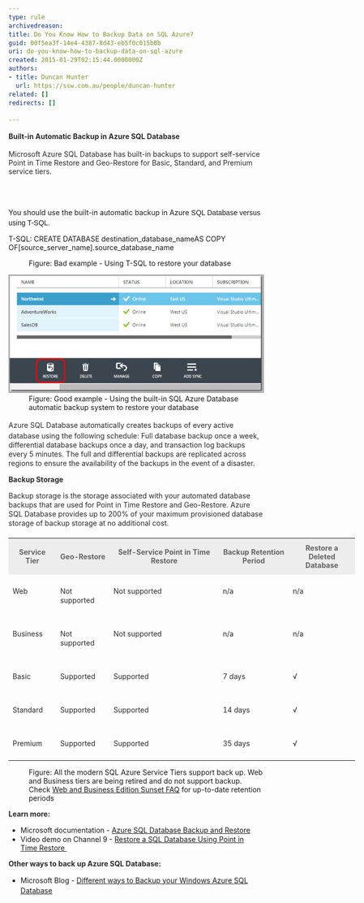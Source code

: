 ```yaml
---
type: rule
archivedreason: 
title: Do You Know How to Backup Data on SQL Azure?
guid: 00f5ea3f-14e4-4387-8d43-eb5f0c015b0b
uri: do-you-know-how-to-backup-data-on-sql-azure
created: 2015-01-29T02:15:44.0000000Z
authors:
- title: Duncan Hunter
  url: https://ssw.com.au/people/duncan-hunter
related: []
redirects: []

---
```



<p><span style="color:#2a2a2a;font-family:"segoe ui", helvetica, garuda, arial, sans-serif;line-height:18px;"><strong style="line-height:1.6;"><strong style="line-height:20.8px;">​Built-in Automatic Backup in Azure SQL Database</strong></strong>​<br></span></p><p><span style="color:#2a2a2a;font-family:"segoe ui", helvetica, garuda, arial, sans-serif;line-height:18px;">Microsoft Azure SQL Database has built-in backups to support self-service Point in Time Restore and Geo-Restore for Basic, Standard, and Premium service tiers.</span></p>
<br><excerpt class='endintro'></excerpt><br>
<p>​<span style="line-height:1.6;">You should use the built-in automatic backup in Azure</span><span style="font-family:arial, helvetica, sans-serif;line-height:17px;"> SQL Database versus using T-SQL.</span></p><p class="ssw15-rteElement-GreyBox">

T-​​​SQL: CREATE DATABASE destination_database_nameAS COPY OF[source_server_name].source_database_name​​​​​

   </p><dd class="ssw15-rteElement-FigureBad">Figure: Bad example - Using T-SQL to restore your database​​</dd><dl class="goodImage"><dt><img src="Azure-restore.jpg" alt="Azure-restore.jpg" />​</dt><dd>Figure: Good example - Using the built-in SQL Azure Database automatic backup system to restore your database</dd></dl><p> 
   <a class="LW_CollapsibleArea_TitleAhref" role="button" title="Collapse" style="color:#000000;font-family:"segoe ui semibold", "segoe ui", "lucida grande", verdana, arial, helvetica, sans-serif;font-size:18px;line-height:normal;outline:none;">
      <span class="LW_CollapsibleArea_Title" style="font-size:1.25em;line-height:1.4em;display:inline !important;"></span></a>
   <span style="color:#2a2a2a;line-height:18px;font-family:"segoe ui", helvetica, garuda, arial, sans-serif;">Azure SQL Database automatically creates backups of every active database using the following schedule: Full database backup once a week, differential database backups once a day, and transaction log backups every 5 minutes. The full and differential backups are replicated across regions to ensure the availability of the backups in the event of a disaster.</span></p><p> 
   <span style="color:#2a2a2a;line-height:18px;font-family:"segoe ui", helvetica, garuda, arial, sans-serif;"></span>
   <strong style="color:#2a2a2a;line-height:18px;font-family:"segoe ui", helvetica, garuda, arial, sans-serif;">Backup Storage</strong></p><p> 
   <span style="color:#2a2a2a;line-height:18px;font-family:"segoe ui", helvetica, garuda, arial, sans-serif;">Backup storage is the storage associated with your automated database backups that are used for Point in Time Restore and Geo-Restore. Azure SQL Database provides up to 200% of your maximum provisioned database storage of backup storage at no additional cost.​</span></p><p> 
   <span style="color:#2a2a2a;line-height:18px;font-family:"segoe ui", helvetica, garuda, arial, sans-serif;"></span></p><table style="margin-bottom:14px;margin-top:20px;width:684px;color:#000000;font-family:"segoe ui", helvetica, garuda, arial, sans-serif;line-height:17.55px;"><tbody><tr><th style="padding:10px 8px;color:#636363;background-color:#ededed;">Service Tier</th><th style="padding:10px 8px;color:#636363;background-color:#ededed;">Geo-Restore</th><th style="padding:10px 8px;color:#636363;background-color:#ededed;">Self-Service Point in Time Restore</th><th style="padding:10px 8px;color:#636363;width:122px;background-color:#ededed;">Backup Retention Period</th><th style="padding:10px 8px;color:#636363;width:115px;background-color:#ededed;">Restore a Deleted Database</th></tr><tr><td style="padding:10px 8px;color:#2a2a2a;vertical-align:top;"><p style="line-height:18px;">Web</p></td><td style="padding:10px 8px;color:#2a2a2a;vertical-align:top;"><p style="line-height:18px;">Not supported</p></td><td style="padding:10px 8px;color:#2a2a2a;vertical-align:top;"><p style="line-height:18px;">Not supported</p></td><td style="padding:10px 8px;color:#2a2a2a;vertical-align:top;"><p style="line-height:18px;">n/a</p></td><td style="padding:10px 8px;color:#2a2a2a;vertical-align:top;"><p style="line-height:18px;">n/a</p></td></tr><tr><td style="padding:10px 8px;color:#2a2a2a;vertical-align:top;"><p style="line-height:18px;">Business</p></td><td style="padding:10px 8px;color:#2a2a2a;vertical-align:top;"><p style="line-height:18px;">Not supported</p></td><td style="padding:10px 8px;color:#2a2a2a;vertical-align:top;"><p style="line-height:18px;">Not supported</p></td><td style="padding:10px 8px;color:#2a2a2a;vertical-align:top;"><p style="line-height:18px;">n/a</p></td><td style="padding:10px 8px;color:#2a2a2a;vertical-align:top;"><p style="line-height:18px;">n/a</p></td></tr><tr><td style="padding:10px 8px;color:#2a2a2a;vertical-align:top;"><p style="line-height:18px;">Basic</p></td><td style="padding:10px 8px;color:#2a2a2a;vertical-align:top;"><p style="line-height:18px;">Supported</p></td><td style="padding:10px 8px;color:#2a2a2a;vertical-align:top;"><p style="line-height:18px;">Supported</p></td><td style="padding:10px 8px;color:#2a2a2a;vertical-align:top;"><p style="line-height:18px;">7 days</p></td><td style="padding:10px 8px;color:#2a2a2a;vertical-align:top;"><p style="line-height:18px;">√</p></td></tr><tr><td style="padding:10px 8px;color:#2a2a2a;vertical-align:top;"><p style="line-height:18px;">Standard</p></td><td style="padding:10px 8px;color:#2a2a2a;vertical-align:top;"><p style="line-height:18px;">Supported</p></td><td style="padding:10px 8px;color:#2a2a2a;vertical-align:top;"><p style="line-height:18px;">Supported</p></td><td style="padding:10px 8px;color:#2a2a2a;vertical-align:top;"><p style="line-height:18px;">14 days</p></td><td style="padding:10px 8px;color:#2a2a2a;vertical-align:top;"><p style="line-height:18px;">√</p></td></tr><tr><td style="padding:10px 8px;color:#2a2a2a;vertical-align:top;"><p style="line-height:18px;">Premium</p></td><td style="padding:10px 8px;color:#2a2a2a;vertical-align:top;"><p style="line-height:18px;">Supported</p></td><td style="padding:10px 8px;color:#2a2a2a;vertical-align:top;"><p style="line-height:18px;">Supported</p></td><td style="padding:10px 8px;color:#2a2a2a;vertical-align:top;"><p style="line-height:18px;">35 days</p></td><td style="padding:10px 8px;color:#2a2a2a;vertical-align:top;"><p style="line-height:18px;">√</p></td></tr></tbody></table><dd class="ssw15-rteElement-FigureNormal"> 
   Figure: All the modern SQL Azure Service Tiers support back up. Web and Business tiers are being retired and do not support backup. Check <a href="https://msdn.microsoft.com/en-us/library/azure/dn741330.aspx">Web and Business Edition Sunset FAQ​</a> for up-to-date retention periods<br></dd><p> 
   <span style="color:#2a2a2a;line-height:18px;font-family:"segoe ui", helvetica, garuda, arial, sans-serif;">
      <strong>Learn more:​</strong><br></span></p><ul><li> 
      <span style="line-height:18px;">​Microsoft documentation - </span><a href="https://msdn.microsoft.com/en-us/library/azure/jj650016.aspx">Azure SQL Database Backup and Restore​​</a><br></li><li>Video demo on Channel 9 - <a href="http://channel9.msdn.com/Blogs/Windows-Azure/Restore-a-SQL-Database-Using-Point-in-Time-Restore">Restore a SQL Database Using Point in Time Restore​ </a></li></ul><p></p><p> 
   <span style="color:#2a2a2a;line-height:18px;font-family:"segoe ui", helvetica, garuda, arial, sans-serif;">
      <strong>Other ways to back up Azure SQL Database:<br></strong></span></p><ul><li> 
      <span style="line-height:20px;">​Microsoft Blog - </span><span style="line-height:20px;"><a href="https://daoudisamir.com/different-ways-backup-windows-azure-sql-database/">Different ways to Backup your Windows Azure SQL Database​</a></span></li></ul>


